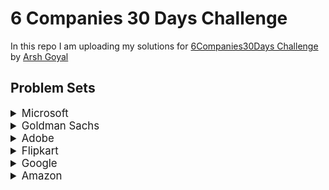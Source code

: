 # 6 Companies 30 Days Challenge

In this repo I am uploading my solutions for [6Companies30Days Challenge](https://youtu.be/QUnaBYKQkZU) by [Arsh Goyal](https://www.linkedin.com/in/arshgoyal/)

## Problem Sets

<details>
<summary style="font-size: 1.2em">Microsoft</summary>

1. [Evaluate Reverse Polish Notation](https://leetcode.com/problems/evaluate-reverse-polish-notation/) :white_check_mark:
2. [Combination Sum III](https://leetcode.com/problems/combination-sum-iii/) :white_check_mark:
3. [Bulls and Cows](https://leetcode.com/problems/bulls-and-cows/) :white_check_mark:
4. [Rotate Function](https://leetcode.com/problems/rotate-function/) :white_check_mark:
5. [Largest Divisible Subset](https://leetcode.com/problems/largest-divisible-subset/)
6. [Perfect Rectangle](https://leetcode.com/problems/perfect-rectangle/) :white_check_mark:
7. [Course Schedule](https://leetcode.com/problems/course-schedule/)
8. [Most Profitable Path in a Tree](https://leetcode.com/problems/most-profitable-path-in-a-tree/)
9. [Number of Pairs Satisfying Inequality](https://leetcode.com/problems/number-of-pairs-satisfying-inequality/)
10. [Shortest Unsorted Continuous Subarray](https://leetcode.com/problems/shortest-unsorted-continuous-subarray/) :white_check_mark:
11. [Number of Ways to Arrive at Destination](https://leetcode.com/problems/number-of-ways-to-arrive-at-destination/)
12. [Longest Happy Prefix](https://leetcode.com/problems/longest-happy-prefix/)
13. [Airplane Seat Assignment Probability](https://leetcode.com/problems/airplane-seat-assignment-probability/) :white_check_mark:
14. [Minimum Deletions to Make Array Divisible](https://leetcode.com/problems/minimum-deletions-to-make-array-divisible/)
15. [Number of Substrings Containing All Three Characters](https://leetcode.com/problems/number-of-substrings-containing-all-three-characters/) :white_check_mark:

</details>

<details>
<summary style="font-size: 1.2em">Goldman Sachs</summary>

1. [Max Points on a Line](https://leetcode.com/problems/max-points-on-a-line/) :white_check_mark:
2. [Valid Square](https://leetcode.com/problems/valid-square/) :white_check_mark:
3. [Factorial Trailing Zeroes](https://leetcode.com/problems/factorial-trailing-zeroes/) :white_check_mark:
4. [Number of Boomerangs](https://leetcode.com/problems/number-of-boomerangs/) :white_check_mark:
5. [Split Array into Consecutive Subsequences](https://leetcode.com/problems/split-array-into-consecutive-subsequences/) :white_check_mark:
6. [Minimum Consecutive Cards to Pick Up](https://leetcode.com/problems/minimum-consecutive-cards-to-pick-up/) :white_check_mark:
7. [Count Good Triplets in an Array](https://leetcode.com/problems/count-good-triplets-in-an-array/) 
8. [Maximum Points in an Archery Competition](https://leetcode.com/problems/maximum-points-in-an-archery-competition/)
9. [IPO](https://leetcode.com/problems/ipo/) :white_check_mark:
10. [Number of People Aware of a Secret](https://leetcode.com/problems/number-of-people-aware-of-a-secret/)
11. [Invalid Transactions](https://leetcode.com/problems/invalid-transactions/) :white_check_mark:
12. [All Elements in Two Binary Search Trees](https://leetcode.com/problems/all-elements-in-two-binary-search-trees/) :white_check_mark:
13. [Get Biggest Three Rhombus Sums in a Grid](https://leetcode.com/problems/get-biggest-three-rhombus-sums-in-a-grid/)
14. [Count Nice Pairs in an Array](https://leetcode.com/problems/count-nice-pairs-in-an-array/) :white_check_mark:
15. [Maximum Good People Based on Statements](https://leetcode.com/problems/maximum-good-people-based-on-statements/)

</details>

<details>
<summary style="font-size: 1.2em">Adobe</summary>

1. [Fraction to Recurring Decimal](https://leetcode.com/problems/fraction-to-recurring-decimal/) 
2. [Increasing Triplet Subsequence](https://leetcode.com/problems/increasing-triplet-subsequence/) 
3. [K-th Smallest in Lexicographical Order](https://leetcode.com/problems/k-th-smallest-in-lexicographical-order/) 
4. [Magical String](https://leetcode.com/problems/magical-string/) 
5. [Non-negative Integers without Consecutive Ones](https://leetcode.com/problems/non-negative-integers-without-consecutive-ones/) 
6. [Knight Probability in Chessboard](https://leetcode.com/problems/knight-probability-in-chessboard/) 
7. [Number of Matching Subsequences](https://leetcode.com/problems/number-of-matching-subsequences/) 
8. [Minimum Genetic Mutation](https://leetcode.com/problems/minimum-genetic-mutation/)
9. [Count Nodes Equal to Average of Subtree](https://leetcode.com/problems/count-nodes-equal-to-average-of-subtree/)
10. [Maximum Matrix Sum](https://leetcode.com/problems/maximum-matrix-sum/)
11. [Stock Price Fluctuation](https://leetcode.com/problems/stock-price-fluctuation/) 
12. [Shortest Unsorted Continuous Subarray](https://leetcode.com/problems/shortest-unsorted-continuous-subarray/) 
13. [Dungeon Game](https://leetcode.com/problems/dungeon-game/)
14. [Number of People Aware of a Secret](https://leetcode.com/problems/number-of-people-aware-of-a-secret/) 
15. [Query Kth Smallest Trimmed Number](https://leetcode.com/problems/query-kth-smallest-trimmed-number/)

</details>

<details>
<summary style="font-size: 1.2em">Flipkart</summary>

1. [Partition to K Equal Sum Subsets](https://leetcode.com/problems/partition-to-k-equal-sum-subsets/) 
2. [Shopping Offers](https://leetcode.com/problems/shopping-offers/) 
3. [Remove Zero Sum Consecutive Nodes from Linked List](https://leetcode.com/problems/remove-zero-sum-consecutive-nodes-from-linked-list/) 
4. [Find the Winner of the Circular Game](https://leetcode.com/problems/find-the-winner-of-the-circular-game/) 
5. [Find in Mountain Array](https://leetcode.com/problems/find-in-mountain-array/) 
6. [Number of ways to separate Numbers](https://leetcode.com/problems/number-of-ways-to-separate-numbers/) 
7. [Find the City With the Smallest Number of Neighbors at a Threshold Distance](https://leetcode.com/problems/find-the-city-with-the-smallest-number-of-neighbors-at-a-threshold-distance/) 
8. [Closest Prime Numbers in Range](https://leetcode.com/problems/closest-prime-numbers-in-range/)
9. [Top K Frequent Words](https://leetcode.com/problems/top-k-frequent-words/)
10. [Distant Barcodes](https://leetcode.com/problems/distant-barcodes/)
11. [New 21 Game](https://leetcode.com/problems/new-21-game/) 
12. [Check If a String Contains All Binary Codes of Size K](https://leetcode.com/problems/check-if-a-string-contains-all-binary-codes-of-size-k/) 
13. [Max Area of Island](https://leetcode.com/problems/max-area-of-island/)
14. [Custom Sort String](https://leetcode.com/problems/custom-sort-string/) 
15. [House Robber III - Very Imp](https://leetcode.com/problems/house-robber-iii/)

</details>


<details>
<summary style="font-size: 1.2em">Google</summary>

1. [Maximum Consecutive Floors Without Special Floors](https://leetcode.com/problems/maximum-consecutive-floors-without-special-floors/) 
2. [Maximum Good People Based on Statements](https://leetcode.com/problems/maximum-good-people-based-on-statements/) 
3. [Sort an Array](https://leetcode.com/problems/sort-an-array/) 
4. [Fruit Into Baskets](https://leetcode.com/problems/fruit-into-baskets/) 
5. [Number of Closed Islands](https://leetcode.com/problems/number-of-closed-islands/) 
6. [Distinct Echo Substrings](https://leetcode.com/problems/distinct-echo-substrings/) 
7. [K Divisible Elements Subarrays](https://leetcode.com/problems/k-divisible-elements-subarrays/) 
8. [Random Pick with Weight](https://leetcode.com/problems/random-pick-with-weight/) 
9. [Maximum Number of Coins You Can Get](https://leetcode.com/problems/maximum-number-of-coins-you-can-get/) 
10. [Network Delay Time](https://leetcode.com/problems/network-delay-time/) 
11. [Matrix Block Sum](https://leetcode.com/problems/matrix-block-sum/) 
12. [Restore IP Addresses](https://leetcode.com/problems/restore-ip-addresses/) 
13. [Swim in Rising Water](https://leetcode.com/problems/swim-in-rising-water/) 
14. [Strictly Palindromic Number](https://leetcode.com/problems/strictly-palindromic-number/) 
15. [Maximum Compatibility Score Sum](https://leetcode.com/problems/maximum-compatibility-score-sum/) 

</details>


<details>
<summary style="font-size: 1.2em">Amazon</summary>

1. [Shuffle an Array](https://leetcode.com/problems/shuffle-an-array/) 
2. [Cheapest Flights Within K Stops](https://leetcode.com/problems/cheapest-flights-within-k-stops/) 
3. [Split a String Into the Max Number of Unique Substrings](https://leetcode.com/problems/split-a-string-into-the-max-number-of-unique-substrings/) 
4. [Tweet Counts Per Frequency](https://leetcode.com/problems/tweet-counts-per-frequency/) 
5. [Maximum Sum of an Hourglass](https://leetcode.com/problems/maximum-sum-of-an-hourglass/) 
6. [Maximum Subarray Min-Product](https://leetcode.com/problems/maximum-subarray-min-product/) 
7. [Dota2 Senate](https://leetcode.com/problems/dota2-senate/) 
8. [Destroying Asteroids](https://leetcode.com/problems/destroying-asteroids/) 
9. [Most Popular Video Creator](https://leetcode.com/problems/most-popular-video-creator/) 
10. [Number of Matching Subsequences](https://leetcode.com/problems/number-of-matching-subsequences/) 
11. [Number of Ways to Reach a Position After Exactly k Steps](https://leetcode.com/problems/number-of-ways-to-reach-a-position-after-exactly-k-steps/) 
12. [Maximum Length of Repeated Subarray](https://leetcode.com/problems/maximum-length-of-repeated-subarray/) 
13. [Top K Frequent Words](https://leetcode.com/problems/top-k-frequent-words/) 
14. [Last Moment Before All Ants Fall Out of a Plank](https://leetcode.com/problems/last-moment-before-all-ants-fall-out-of-a-plank/)  
15. [Generate Random Point in a Circle](https://leetcode.com/problems/generate-random-point-in-a-circle/)  

</details>